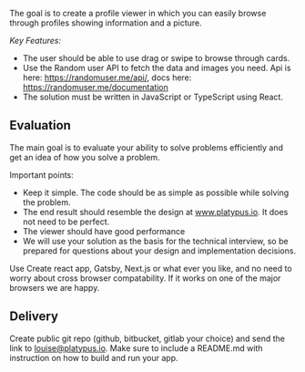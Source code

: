 
The goal is to create a profile viewer in which you can easily browse through profiles showing information and a picture.

*Key Features:*

* The user should be able to use drag or swipe to browse through cards.
* Use the Random user API to fetch the data and images you need. Api is here: https://randomuser.me/api/, docs here: https://randomuser.me/documentation
* The solution must be written in JavaScript or TypeScript using React.

## Evaluation
The main goal is to evaluate your ability to solve problems efficiently and get an idea of how you solve a problem.

Important points:

* Keep it simple. The code should be as simple as possible while solving the problem.
* The end result should resemble the design at www.platypus.io. It does not need to be perfect.
* The viewer should have good performance
* We will use your solution as the basis for the technical interview, so be prepared for questions about your design and implementation decisions.

Use Create react app, Gatsby, Next.js or what ever you like, and no need to worry about cross browser compatability. If it works on one of the major browsers we are happy.

## Delivery
Create public git repo (github, bitbucket, gitlab your choice) and send the link to louise@platypus.io. Make sure to include a README.md with instruction on how to build and run your app.
